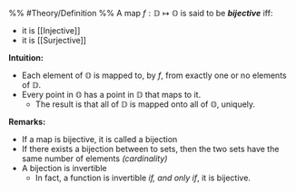 %% #Theory/Definition %%
A map $f:\mathbb{D}\mapsto \mathbb{O}$ is said to be ***bijective*** iff:
- it is [[Injective]]
- it is [[Surjective]]


**Intuition:**
- Each element of $\mathbb{O}$ is mapped to, by $f$, from exactly one or no elements of $\mathbb{D}$.
- Every point in $\mathbb{O}$ has a point in $\mathbb{D}$ that maps to it.
	- The result is that all of $\mathbb{D}$ is mapped onto all of $\mathbb{O}$, uniquely.

**Remarks:**
- If a map is bijective, it is called a bijection
- If there exists a bijection between to sets, then the two sets have the same number of elements *(cardinality)*
- A bijection is invertible
	- In fact, a function is invertible *if, and only if*, it is bijective.